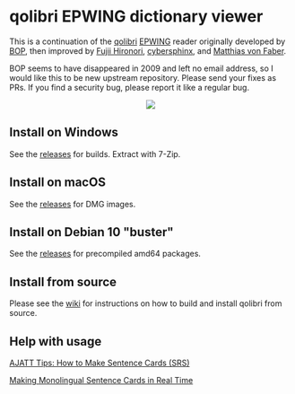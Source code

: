 # qolibri EPWING dictionary viewer

This is a continuation of the [qolibri](http://qolibri.osdn.jp/)
[EPWING](https://ja.wikipedia.org/wiki/EPWING) reader originally developed by
[BOP](https://osdn.net/users/bop/), then improved by
[Fujii Hironori](https://github.com/fujii),
[cybersphinx](https://github.com/cybersphinx), and
[Matthias von Faber](https://github.com/mvf).

BOP seems to have disappeared in 2009 and left no email address, so I would
like this to be new upstream repository.  Please send your fixes as PRs.
If you find a security bug, please report it like a regular bug.

<p align="center">
    <img src="https://user-images.githubusercontent.com/4458/43369811-c1e0421c-9363-11e8-8abb-91b9ce2e4ce0.png">
</p>

## Install on Windows

See the [releases](https://github.com/ludios/qolibri/releases) for builds.  Extract with 7-Zip.

## Install on macOS

See the [releases](https://github.com/ludios/qolibri/releases) for DMG images.

## Install on Debian 10 "buster"

See the [releases](https://github.com/ludios/qolibri/releases) for precompiled
amd64 packages.

## Install from source

Please see the [wiki](https://github.com/ludios/qolibri/wiki) for instructions
on how to build and install qolibri from source.

## Help with usage

[AJATT Tips: How to Make Sentence Cards (SRS)](https://www.youtube.com/watch?v=kny7eCfx9dA)

[Making Monolingual Sentence Cards in Real Time](https://www.youtube.com/watch?v=BzuLGmkihf4)

